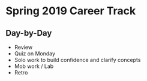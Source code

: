 # Spring 2019 Career Track

## Day-by-Day

* Review
* Quiz on Monday
* Solo work to build confidence and clarify concepts
* Mob work / Lab
* Retro
